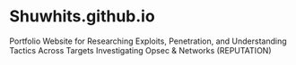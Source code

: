 # Shuwhits.github.io
Portfolio Website for Researching Exploits, Penetration, and Understanding Tactics Across Targets Investigating Opsec & Networks (REPUTATION)

